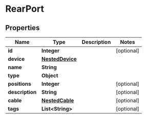 # RearPort

## Properties
Name | Type | Description | Notes
------------ | ------------- | ------------- | -------------
**id** | **Integer** |  |  [optional]
**device** | [**NestedDevice**](NestedDevice.md) |  | 
**name** | **String** |  | 
**type** | **Object** |  | 
**positions** | **Integer** |  |  [optional]
**description** | **String** |  |  [optional]
**cable** | [**NestedCable**](NestedCable.md) |  |  [optional]
**tags** | **List&lt;String&gt;** |  |  [optional]
